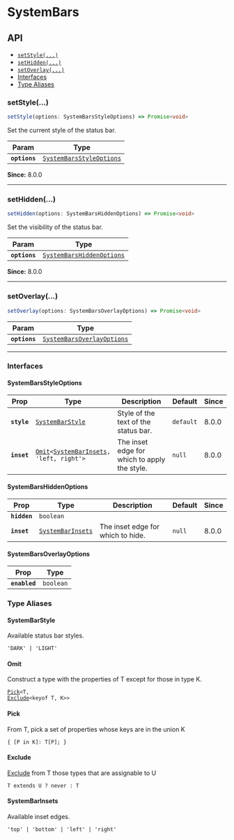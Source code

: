 # SystemBars

## API

<docgen-index>

* [`setStyle(...)`](#setstyle)
* [`setHidden(...)`](#sethidden)
* [`setOverlay(...)`](#setoverlay)
* [Interfaces](#interfaces)
* [Type Aliases](#type-aliases)

</docgen-index>

<docgen-api>
<!--Update the source file JSDoc comments and rerun docgen to update the docs below-->

### setStyle(...)

```typescript
setStyle(options: SystemBarsStyleOptions) => Promise<void>
```

Set the current style of the status bar.

| Param         | Type                                                                      |
| ------------- | ------------------------------------------------------------------------- |
| **`options`** | <code><a href="#systembarsstyleoptions">SystemBarsStyleOptions</a></code> |

**Since:** 8.0.0

--------------------


### setHidden(...)

```typescript
setHidden(options: SystemBarsHiddenOptions) => Promise<void>
```

Set the visibility of the status bar.

| Param         | Type                                                                        |
| ------------- | --------------------------------------------------------------------------- |
| **`options`** | <code><a href="#systembarshiddenoptions">SystemBarsHiddenOptions</a></code> |

**Since:** 8.0.0

--------------------


### setOverlay(...)

```typescript
setOverlay(options: SystemBarsOverlayOptions) => Promise<void>
```

| Param         | Type                                                                          |
| ------------- | ----------------------------------------------------------------------------- |
| **`options`** | <code><a href="#systembarsoverlayoptions">SystemBarsOverlayOptions</a></code> |

--------------------


### Interfaces


#### SystemBarsStyleOptions

| Prop        | Type                                                                                                       | Description                                  | Default              | Since |
| ----------- | ---------------------------------------------------------------------------------------------------------- | -------------------------------------------- | -------------------- | ----- |
| **`style`** | <code><a href="#systembarstyle">SystemBarStyle</a></code>                                                  | Style of the text of the status bar.         | <code>default</code> | 8.0.0 |
| **`inset`** | <code><a href="#omit">Omit</a>&lt;<a href="#systembarinsets">SystemBarInsets</a>, 'left, right'&gt;</code> | The inset edge for which to apply the style. | <code>null</code>    | 8.0.0 |


#### SystemBarsHiddenOptions

| Prop         | Type                                                        | Description                       | Default           | Since |
| ------------ | ----------------------------------------------------------- | --------------------------------- | ----------------- | ----- |
| **`hidden`** | <code>boolean</code>                                        |                                   |                   |       |
| **`inset`**  | <code><a href="#systembarinsets">SystemBarInsets</a></code> | The inset edge for which to hide. | <code>null</code> | 8.0.0 |


#### SystemBarsOverlayOptions

| Prop          | Type                 |
| ------------- | -------------------- |
| **`enabled`** | <code>boolean</code> |


### Type Aliases


#### SystemBarStyle

Available status bar styles.

<code>'DARK' | 'LIGHT'</code>


#### Omit

Construct a type with the properties of T except for those in type K.

<code><a href="#pick">Pick</a>&lt;T, <a href="#exclude">Exclude</a>&lt;keyof T, K&gt;&gt;</code>


#### Pick

From T, pick a set of properties whose keys are in the union K

<code>{ [P in K]: T[P]; }</code>


#### Exclude

<a href="#exclude">Exclude</a> from T those types that are assignable to U

<code>T extends U ? never : T</code>


#### SystemBarInsets

Available inset edges.

<code>'top' | 'bottom' | 'left' | 'right'</code>

</docgen-api>
